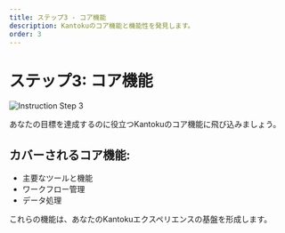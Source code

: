 ```yaml
---
title: ステップ3 - コア機能
description: Kantokuのコア機能と機能性を発見します。
order: 3
---
```


# ステップ3: コア機能

![Instruction Step 3](/figma-designs/instruction-3.png)

あなたの目標を達成するのに役立つKantokuのコア機能に飛び込みましょう。

## カバーされるコア機能:
- 主要なツールと機能
- ワークフロー管理
- データ処理

これらの機能は、あなたのKantokuエクスペリエンスの基盤を形成します。

